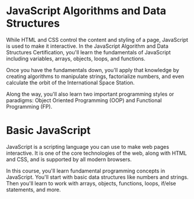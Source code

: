 # JavaScript Algorithms and Data Structures

While HTML and CSS control the content and styling of a page, JavaScript is used to make it interactive. In the JavaScript Algorithm and Data Structures Certification, you'll learn the fundamentals of JavaScript including variables, arrays, objects, loops, and functions.  

Once you have the fundamentals down, you'll apply that knowledge by creating algorithms to manipulate strings, factorialize numbers, and even calculate the orbit of the International Space Station.  

Along the way, you'll also learn two important programming styles or paradigms: Object Oriented Programming (OOP) and Functional Programming (FP).  


# Basic JavaScript

JavaScript is a scripting language you can use to make web pages interactive. It is one of the core technologies of the web, along with HTML and CSS, and is supported by all modern browsers.  

In this course, you'll learn fundamental programming concepts in JavaScript. You'll start with basic data structures like numbers and strings. Then you'll learn to work with arrays, objects, functions, loops, if/else statements, and more.  
